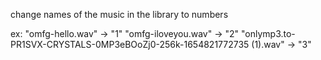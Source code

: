 change names of the music in the library to numbers

ex: "omfg-hello.wav" -> "1" 
"omfg-iloveyou.wav" -> "2"
"onlymp3.to-PR1SVX-CRYSTALS-0MP3eBOoZj0-256k-1654821772735 (1).wav" -> "3" 
